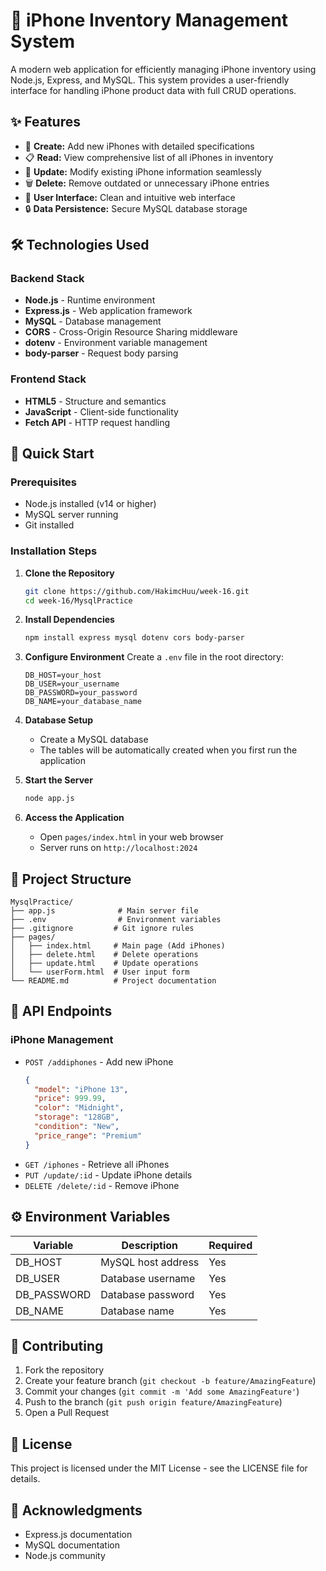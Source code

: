 # 📱 iPhone Inventory Management System

A modern web application for efficiently managing iPhone inventory using Node.js, Express, and MySQL. This system provides a user-friendly interface for handling iPhone product data with full CRUD operations.

## ✨ Features

- 📝 **Create:** Add new iPhones with detailed specifications
- 📋 **Read:** View comprehensive list of all iPhones in inventory
- 🔄 **Update:** Modify existing iPhone information seamlessly
- 🗑️ **Delete:** Remove outdated or unnecessary iPhone entries
- 🎨 **User Interface:** Clean and intuitive web interface
- 🔒 **Data Persistence:** Secure MySQL database storage

## 🛠️ Technologies Used

### Backend Stack
- **Node.js** - Runtime environment
- **Express.js** - Web application framework
- **MySQL** - Database management
- **CORS** - Cross-Origin Resource Sharing middleware
- **dotenv** - Environment variable management
- **body-parser** - Request body parsing

### Frontend Stack
- **HTML5** - Structure and semantics
- **JavaScript** - Client-side functionality
- **Fetch API** - HTTP request handling

## 🚀 Quick Start

### Prerequisites
- Node.js installed (v14 or higher)
- MySQL server running
- Git installed

### Installation Steps

1. **Clone the Repository**
   ```bash
   git clone https://github.com/HakimcHuu/week-16.git
   cd week-16/MysqlPractice
   ```

2. **Install Dependencies**
   ```bash
   npm install express mysql dotenv cors body-parser
   ```

3. **Configure Environment**
   Create a `.env` file in the root directory:
   ```env
   DB_HOST=your_host
   DB_USER=your_username
   DB_PASSWORD=your_password
   DB_NAME=your_database_name
   ```

4. **Database Setup**
   - Create a MySQL database
   - The tables will be automatically created when you first run the application

5. **Start the Server**
   ```bash
   node app.js
   ```

6. **Access the Application**
   - Open `pages/index.html` in your web browser
   - Server runs on `http://localhost:2024`

## 📁 Project Structure

```
MysqlPractice/
├── app.js              # Main server file
├── .env                # Environment variables
├── .gitignore         # Git ignore rules
├── pages/
│   ├── index.html     # Main page (Add iPhones)
│   ├── delete.html    # Delete operations
│   ├── update.html    # Update operations
│   └── userForm.html  # User input form
└── README.md          # Project documentation
```

## 🔌 API Endpoints

### iPhone Management
- `POST /addiphones` - Add new iPhone
  ```json
  {
    "model": "iPhone 13",
    "price": 999.99,
    "color": "Midnight",
    "storage": "128GB",
    "condition": "New",
    "price_range": "Premium"
  }
  ```
- `GET /iphones` - Retrieve all iPhones
- `PUT /update/:id` - Update iPhone details
- `DELETE /delete/:id` - Remove iPhone

## ⚙️ Environment Variables

| Variable | Description | Required |
|----------|-------------|----------|
| DB_HOST | MySQL host address | Yes |
| DB_USER | Database username | Yes |
| DB_PASSWORD | Database password | Yes |
| DB_NAME | Database name | Yes |

## 🤝 Contributing

1. Fork the repository
2. Create your feature branch (`git checkout -b feature/AmazingFeature`)
3. Commit your changes (`git commit -m 'Add some AmazingFeature'`)
4. Push to the branch (`git push origin feature/AmazingFeature`)
5. Open a Pull Request

## 📝 License

This project is licensed under the MIT License - see the LICENSE file for details.

## 🙏 Acknowledgments

- Express.js documentation
- MySQL documentation
- Node.js community
